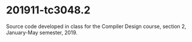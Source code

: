 # 201911-tc3048.2
Source code developed in class for the Compiler Design course, section 2, January-May semester, 2019.
